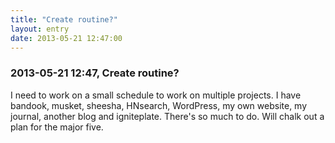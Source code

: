 ```yaml
---
title: "Create routine?"
layout: entry
date: 2013-05-21 12:47:00
---
```

### 2013-05-21 12:47, Create routine? 

I need to work on a small schedule to work on multiple projects. I have bandook, musket, sheesha, HNsearch, WordPress, my own website, my journal, another blog and igniteplate. There's so much to do. Will chalk out a plan for the major five. 
